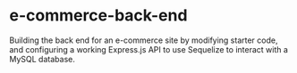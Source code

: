 # e-commerce-back-end
Building the back end for an e-commerce site by modifying starter code, and configuring a working Express.js API to use Sequelize to interact with a MySQL database.
